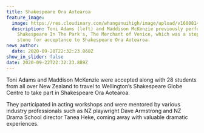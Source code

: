```yaml
---
title: Shakespeare Ora Aotearoa
feature_image:
  image: https://res.cloudinary.com/whanganuihigh/image/upload/v1600814392/News/Toni_and_Maddi_at_the_event_use_this.png
  description: Toni Adams (left) and Maddison McKenzie previously performing in
    Shakespeare In The Park's, The Merchant of Venice, which was a stepping
    stone for acceptance to Shakespeare Ora Aotearoa.
news_author:
  date: 2020-09-20T22:32:23.868Z
show_in_slider: false
date: 2020-09-22T22:32:23.889Z
---
```

Toni Adams and Maddison McKenzie were accepted along with 28 students from all over New Zealand to travel to Wellington’s Shakespeare Globe Centre to take part in Shakespeare Ora Aotearoa.  

They participated in acting workshops and were mentored by various industry professionals such as NZ playwright Dave Armstrong and NZ Drama School director Tanea Heke, coming away with valuable dramatic experiences.

